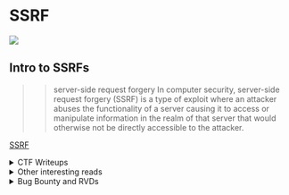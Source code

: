 # SSRF

![](ssrf.jpg)

## Intro to SSRFs 
>> server-side request forgery
In computer security, server-side request forgery (SSRF) is a type of exploit where an attacker abuses the functionality of a server causing it to access or manipulate information in the realm of that server that would otherwise not be directly accessible to the attacker.

<a href="https://en.wikipedia.org/wiki/Server-side_request_forgery">SSRF</a>



<details>
  <summary>CTF Writeups</summary> 
 
### CTF Writeups
  
- [2018](#2018)

- [2019](#2019)

- [2020](#2020)

- [2021](#2021)

- [other-reads](#other-interesting-reads)

- [Bug-Bounty](#Bug-Bounty-and-RVDs)


### 2018

- <a href="https://qiita.com/no1zy_sec/items/03b8f335e84995fec3e3">noizy_sec : HamaCTF xmlvalidator writeup</a>

- <a href="https://blog.cal1.cn/post/RealWorldCTF%20PrintMD%20writeup">cal1 : RealWorldCTF 2018 PrintMD</a>

- <a href="https://fireshellsecurity.team/nonamectf-convert/">fireshell : nonamectf-convert</a>

- <a href="https://spyclub.tech/2018/10/08/2018-10-08-inctf2018-web-challenge-writeup/">Spyclub : inctf2018 GoSqlv1</a>

- [1v3m : MMORPG3000, CTFZone](https://anal.school/2018/07/23/MMORPG3000-CTFZone-2018/)

- [Pharisaeus : MMORPG3000,CTFZone](https://github.com/p4-team/ctf/tree/master/2018-07-21-ctfzone-quals/web_mmorpg)

- [graneed : hiddenDOM,noxCTF](https://graneed.hatenablog.com/entry/2018/09/09/020809)

- [stypr : lazyadmin, Volga](https://harold.kim/blog/2018/03/volgactf-2018-lazy-admin-writeup/)

- [Pharisaeus : Cool Storage Service,Insomni'Hack ](https://github.com/p4-team/ctf/tree/master/2018-01-20-insomnihack/web_css)

- [XeR : Tet-Shopping,Ace-Bear](https://ctftime.org/writeup/8578)

- [OpenToAll : CoinGame,nuitduhack](https://abdilahrf.github.io/ctf/writeup-nuitdohack-quals-CoinGame)

### 2019

- <a href="https://github.com/10secTW/ctf-writeup/blob/master/2019/ASIS%20CTF%20quals/Web%20-%20Baby%20SSRF.md">10secTW : Baby SSRF ASIS QUALS 2019</a>

- <a href="https://abcdsh.blogspot.com/2019/04/writeup-asis-2019-quals-baby-ssrf.html">csi : Baby SSRF ASIS QUALS 2019</a>

- <a href="https://systemoverlord.com/2019/03/07/bsides-sf-ctf-author-writeup-cloud2clown.html">systemoverlord : bsides-sf cloud2clown

- <a href="https://movrment.blogspot.com/2019/10/balsn-ctf-2019-web-warmup.html">movrment : Balsn 2019 Web Warmup</a>

- <a href="https://https://fireshellsecurity.team/bytebandits-imgaccess/">fireshell : bytebandits 2019 imgaccess</a>

- <a href="https://github.com/will-lynas/writeups/blob/master/ctf/de1ctf-2019/SSRF_me.md">will-lynas: de1ctf-2019/SSRF_me</a>

- <a href="https://samirettali.com/writeups/de1ctf/ssrfme">Samirettali: de1ctf-2019 SSRF-ME</a>

- <a href="https://blog.bi0s.in/2019/10/16/Web/inctfi19-web-writeups/">bi0s: inctf2019 GoSQLv2</a>

- <a href="https://nytr0gen.github.io/writeups/ctf/2019/09/09/defcamp-ctf-quals-2019.html#imgur-202p-web">nytrogen : defcamp quals 2019 imgur</a>

- <a href="https://github.com/De1ta-team/De1CTF2019/tree/master/writeup/web/SSRF%20Me">De1ta-team : De1CTF2019/SSRF_ME</a>

- [graneed : Bad Injections,Fireshell](https://graneed.hatenablog.com/entry/2019/01/28/023500)

- [r00tstici : red-pwn-is, redpwnctf](https://github.com/r00tstici/writeups/blob/master/redpwnCTF/red-pwn-is/writeup.md)

- [perfect-blue : bigspin, MidnightSunQuals](https://github.com/perfectblue/ctf-writeups/tree/master/2019/midnightsun-ctf-2019-quals/bigspin)

- [kazkiti : Option-Cmd-U, SECCON](https://ctftime.org/writeup/16925)

### 2020

- <a href="https://hackerone.com/reports/776634">manoelt : [H1-415 2020] CTF Writeup</a>

- <a href="https://lbherrera.github.io/lab/h1415-ctf-writeup.html">lbherrera : [H1-415 2020] CTF Writeup</a>

- <a href="https://r3billions.com/writeup-split-second/">r3billions : split-second Nullcon 2020/</a>

- <a href="http://blog.zeddyu.info/2020/04/20/Plaid-CTF-2020-Web-1/">zeddyu : Plaid-CTF-2020-Web-1</a>

- <a href="https://balsn.tw/ctf_writeup/20200418-plaidctf2020/#contrived-web-problem">Bookgin : PlaidCTF 2020 contrived web problem</a>

- <a href="https://github.com/perfectblue/ctf-writeups/tree/master/2020/plaidctf-2020/contrived-web">ret2jazzy : PlaidCTF 2020 contrived web</a>

- <a href="https://ahmed-belkahla.me/post/fword-ctf2020/">ahmed : Fword 2020 PastaXSS</a>

- <a href="https://rmb122.com/2020/12/30/hxp-CTF-resonator-Writeup-SSRF-via-file-put-contents/">rmb122 : hxp 2020 reasonator</a>

- <a href="https://spyclub.tech/2020/08/02/inctf2020-gosqlv3-challenge-writeup/">spyclub : inctf 2020 GoSQLv3</a>

- <a href="http://jackson-t.ca/metasploitctf-2020-rmf.html">jackson-t : MetasploitCTF 2020</a>

- <a href="https://hackmd.io/@mystiz/twctf-2020-writeup#urlcheck-v1-Web-98-points">mystiz : urlcheck-v1 TokyoWesterns 2020</a>	

- <a href="https://hackmd.io/@mystiz/twctf-2020-writeup#urlcheck-v2-Web-128-points">mystiz : urlcheck-v2 TokyoWesterns 2020 </a>

- [evanj2357 : kvcloud,WeCTF](https://evanj2357.github.io/ctf_writeups/kvcloud/)

### 2021

- <a href="https://blog.brycec.me/posts/starctf2021_writeups/">brycec : *CTF 2021</a>

- <a href="https://github.com/sambrow/ctf-writeups-2021/tree/master/bamboo-fox/ssrfrog">sambrow : SSRFrog Bamboofox2021</a>

- <a href="https://maxdamage.dev/posts/bctf-ssrfrog.html">maxdamage : SSRFrog Bamboofox2021</a>

- <a href="https://eine.tistory.com/entry/BambooCTF-2021-web-SSRFrog-Time-to-Draw-write-up"> Einstrasse : SSRFrog Bamboofox2021</a>

- [r3curs1v3_pr0xy : Pdf-Generator,TrollCat](https://hackwithproxy.medium.com/pdf-generator-writeup-dns-rebinding-attack-trollcat-ctf-writeup-d8001e5d71bb)
  
- [synacktiv : Entituber HTB-Business CTF](https://github.com/synacktiv/CTF-Write-ups/blob/main/HTB-Business-CTF-2021/fullpwn/entituber.md)

- [abbas : Bithug,PicoCTF](https://docs.abbasmj.com/ctf-writeups/picoctf2021#bithug)

- [ehhthing : Bithug PicoCTF](https://larry.science/post/picoctf-2021/#bithug)

- [qxxxb : Waterered down watermark,Angstrom](https://github.com/qxxxb/ctf/tree/master/2021/angstrom_ctf/watered_down_watermark)

- [Kaiziron : Baby-SSRF,zh3r0-CTF](https://github.com/Kaiziron/zh3r0_ctf_v2/blob/main/Baby_SSRF/README.md)

- [Amon : Site Shot,Vulncon](https://nandynarwhals.org/vulncon-ctf-2021/#website-shot)

- [bi0s : Vuln-Drive, InCTF](https://blog.bi0s.in/2021/08/15/Web/Vuln-Drive-InCTF-Internationals-2021/)

- [p4w : ChainRace, darkCTF](https://beerpwn.github.io/ctf/2020/darkCTF/web/Chain%20Race/)

- [neptunian : requester and requester strikes back,RedPwn ](https://fireshellsecurity.team/redpwnctf-requester-and-requester-strikes-back/)

- [parrot : PwnyIDE, UIUCTF](https://hackmd.io/@parrot409/HJJU1B_1t)

- [k0imet : 0xSSRF](http://k0imet.codes/2021/05/04/HeroCTF-Writeups.html#0xssrf)

- [zeyu : Raas.InCTF](https://ctf.zeyu2001.com/2021/inctf-2021/raas)

- [rainbowpigeon : triskel-1-first-contact,norzhctf](https://rainbowpigeon.me/posts/norzhctf-2021/#triskel-1-first-contact)

- [rainbowpigeon : triskel-3-dead-end,norzhctf](https://rainbowpigeon.me/posts/norzhctf-2021/#triskel-3--dead-end)

- [ankursundara : wowza,PlaidCTF](https://blog.ankursundara.com/plaidctf-2021-wowza/)

- [53c0nd-2473](https://ctftime.org/writeup/27733)

- [debugmen : hacker-tools, Tenable](https://debugmen.dev/ctf-writeup/2021/02/23/hacker_tools.html)
 
</details>

<details>
  <summary>Other interesting reads</summary>
  
### Other interesting reads

- <a href="https://www.blackhat.com/docs/us-17/thursday/us-17-Tsai-A-New-Era-Of-SSRF-Exploiting-URL-Parser-In-Trending-Programming-Languages.pdf">Orange Tsai : Blackhat Talk</a>

- <a href="https://www.netsparker.com/blog/web-security/server-side-request-forgery-vulnerability-ssrf/">netsparker: server-side-request-forgery-vulnerability-ssrf</a>

- <a href="https://medium.com/swlh/intro-to-ssrf-beb35857771f">Vicki Li : Intro to SSRFs</a>

- <a href="https://github.com/jdonsec/AllThingsSSRF">jdonsec : AllThingsSSRF</a>

- <a href="https://medium.com/seconset/all-about-ssrf-524f41ab96df">Tushar Verma : All about SSRF</a>

- <a href="https://book.hacktricks.xyz/pentesting-web/ssrf-server-side-request-forgery">Hacktricks : ssrf-server-side-request-forgery</a>
</details>

<details>
  <summary>Bug Bounty and RVDs</summary>

### Bug Bounty and RVDs

- <a href="https://www.corben.io/hackertarget/">Corben : Hackertarget</a>

- <a href="https://pwning.re/2018/05/23/shopify-ssrf-to-rce/">Andre : shopify-ssrf-to-rce</a>

- <a href="https://fireshellsecurity.team/1000-ssrf-in-slack/">$1000-ssrf-in-slack</a>

- [From SSRF to $4000](https://thehackerish.com/bug-bounty-write-up-from-ssrf-to-4000/)

- [Escalate SSRF to RCE](https://sanderwind.medium.com/escalating-ssrf-to-rce-7c0147371c40)

- [Story Behind Sweet SSRF](https://rohit-soni.medium.com/story-behind-sweet-ssrf-40c705f13053)

- [$10000 Facebook SSRF](https://medium.com/@amineaboud/10000-facebook-ssrf-bug-bounty-402bd21e58e5)

- [31k$ SSRF in Google Cloud Monitoring led to metadata exposure](https://nechudav.blogspot.com/2020/11/31k-ssrf-in-google-cloud-monitoring.html)
</details>
